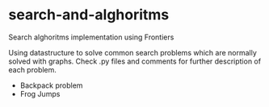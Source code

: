 # search-and-alghoritms
Search alghoritms implementation using Frontiers 

Using datastructure to solve common search problems which are normally solved with graphs. 
Check .py files and comments for further description of each problem.

-  Backpack problem 
-  Frog Jumps  

